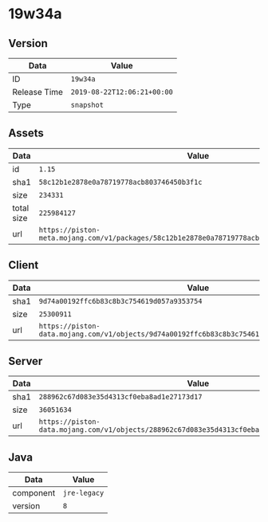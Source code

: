 # 19w34a

## Version

|**Data**        | **Value**                 |
|----------------|-------------------------|
| ID   | ```19w34a```   |
| Release Time   | ```2019-08-22T12:06:21+00:00```   |
| Type   | ```snapshot```   |

## Assets

|**Data**        | **Value**                 |
|----------------|-------------------------|
| id   | ```1.15```   |
| sha1   | ```58c12b1e2878e0a78719778acb803746450b3f1c```   |
| size   | ```234331```   |
| total size  | ```225984127```  |
| url       | ```https://piston-meta.mojang.com/v1/packages/58c12b1e2878e0a78719778acb803746450b3f1c/1.15.json``` |

## Client

|**Data**        | **Value**                 |
|----------------|-------------------------|
| sha1   | ```9d74a00192ffc6b83c8b3c754619d057a9353754```   |
| size   | ```25300911```   |
| url       | ```https://piston-data.mojang.com/v1/objects/9d74a00192ffc6b83c8b3c754619d057a9353754/client.jar``` |

## Server

|**Data**        | **Value**                 |
|----------------|-------------------------|
| sha1   | ```288962c67d083e35d4313cf0eba8ad1e27173d17```   |
| size   | ```36051634```   |
| url       | ```https://piston-data.mojang.com/v1/objects/288962c67d083e35d4313cf0eba8ad1e27173d17/server.jar``` |

## Java

|**Data**        | **Value**                 |
|----------------|-------------------------|
| component   | ```jre-legacy```   |
| version   | ```8```   |